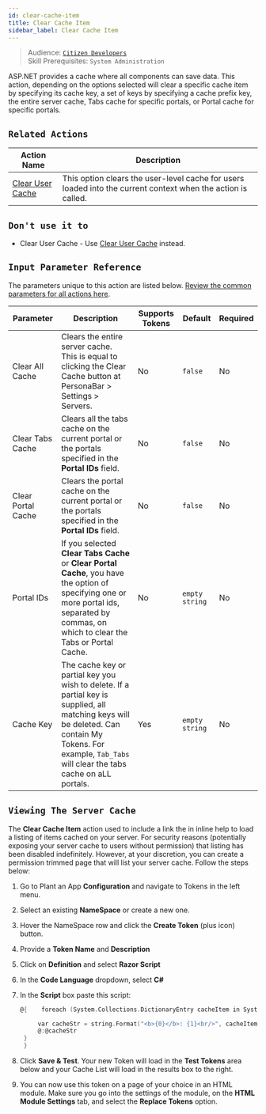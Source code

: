 ```yaml
---
id: clear-cache-item
title: Clear Cache Item
sidebar_label: Clear Cache Item
---
```


> Audience: [`Citizen Developers`](/docs/audience#citizen-developers)<br/>
> Skill Prerequisites: `System Administration`

ASP.NET provides a cache where all components can save data. This action, depending on the options selected will clear a specific cache item by specifying its cache key, a set of keys by specifying a cache prefix key, the entire server cache, Tabs cache for specific portals, or Portal cache for specific portals.

## `Related Actions`

| Action Name                                     | Description                                                                                                                  |
| ----------------------------------------------- | ---------------------------------------------------------------------------------------------------------------------------- |
| [Clear User Cache](/docs/actions/clear-user-cache) |This option clears the user-level cache for users loaded into the current context when the action is called. |

## `Don't use it to`

- Clear User Cache - Use [Clear User Cache](/docs/actions/clear-user-cache) instead.

## `Input Parameter Reference`

The parameters unique to this action are listed below. [Review the common parameters for all actions here](/docs/actions/common-parameters).

| Parameter | Description | Supports Tokens | Default | Required |
| -- | -- | -- | -- | -- |
| Clear All Cache | Clears the entire server cache. This is equal to clicking the Clear Cache button at PersonaBar > Settings > Servers. | No | `false` | No |
| Clear Tabs Cache | Clears all the tabs cache on the current portal or the portals specified in the **Portal IDs** field. | No |`false` | No |
| Clear Portal Cache | Clears the portal cache on the current portal or the portals specified in the **Portal IDs** field. | No |`false` | No |
| Portal IDs | If you selected **Clear Tabs Cache** or **Clear Portal Cache**, you have the option of specifying one or more portal ids, separated by commas, on which to clear the Tabs or Portal Cache.  | No |`empty string` | No |
| Cache Key | The cache key or partial key you wish to delete. If a partial key is supplied, all matching keys will be deleted. Can contain My Tokens. For example, `Tab_Tabs` will clear the tabs cache on aLL portals. | Yes |`empty string` | No |

## `Viewing The Server Cache`

The **Clear Cache Item** action used to include a link the in inline help to load a listing of items cached on your server. For security reasons (potentially exposing your server cache to users without permission) that listing has been disabled indefinitely. However, at your discretion, you can create a permission trimmed page that will list your server cache. Follow the steps below:

1. Go to Plant an App **Configuration** and navigate to Tokens in the left menu.
2. Select an existing **NameSpace** or create a new one.
3. Hover the NameSpace row and click the **Create Token** (plus icon) button.
4. Provide a **Token Name** and **Description**
5. Click on **Definition** and select **Razor Script**
6. In the **Code Language** dropdown, select **C#**
7. In the **Script** box paste this script:

   ```c
   @{    foreach (System.Collections.DictionaryEntry cacheItem in System.Web.HttpRuntime.Cache) {

        var cacheStr = string.Format("<b>{0}</b>: {1}<br/>", cacheItem.Key, cacheItem.Value);
        @:@cacheStr 
    }
    }
   ```

8. Click **Save & Test**. Your new Token will load in the **Test Tokens** area below and your Cache List will load in the results box to the right.
9. You can now use this token on a page of your choice in an HTML module. Make sure you go into the settings of the module, on the **HTML Module Settings** tab, and select the **Replace Tokens** option.
